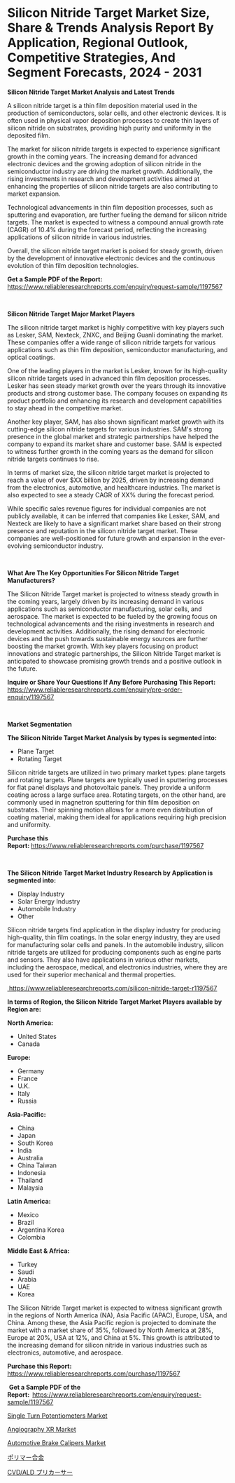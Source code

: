<p><h1>Silicon Nitride Target Market Size, Share & Trends Analysis Report By Application, Regional Outlook, Competitive Strategies, And Segment Forecasts, 2024 - 2031</h1></p><p><strong>Silicon Nitride Target Market Analysis and Latest Trends</strong></p>
<p><p>A silicon nitride target is a thin film deposition material used in the production of semiconductors, solar cells, and other electronic devices. It is often used in physical vapor deposition processes to create thin layers of silicon nitride on substrates, providing high purity and uniformity in the deposited film.</p><p>The market for silicon nitride targets is expected to experience significant growth in the coming years. The increasing demand for advanced electronic devices and the growing adoption of silicon nitride in the semiconductor industry are driving the market growth. Additionally, the rising investments in research and development activities aimed at enhancing the properties of silicon nitride targets are also contributing to market expansion.</p><p>Technological advancements in thin film deposition processes, such as sputtering and evaporation, are further fueling the demand for silicon nitride targets. The market is expected to witness a compound annual growth rate (CAGR) of 10.4% during the forecast period, reflecting the increasing applications of silicon nitride in various industries.</p><p>Overall, the silicon nitride target market is poised for steady growth, driven by the development of innovative electronic devices and the continuous evolution of thin film deposition technologies.</p></p>
<p><strong>Get a Sample PDF of the Report:&nbsp;</strong> <a href="https://www.reliableresearchreports.com/enquiry/request-sample/1197567">https://www.reliableresearchreports.com/enquiry/request-sample/1197567</a></p>
<p>&nbsp;</p>
<p><strong>Silicon Nitride Target Major Market Players</strong></p>
<p><p>The silicon nitride target market is highly competitive with key players such as Lesker, SAM, Nexteck, ZNXC, and Beijing Guanli dominating the market. These companies offer a wide range of silicon nitride targets for various applications such as thin film deposition, semiconductor manufacturing, and optical coatings.</p><p>One of the leading players in the market is Lesker, known for its high-quality silicon nitride targets used in advanced thin film deposition processes. Lesker has seen steady market growth over the years through its innovative products and strong customer base. The company focuses on expanding its product portfolio and enhancing its research and development capabilities to stay ahead in the competitive market.</p><p>Another key player, SAM, has also shown significant market growth with its cutting-edge silicon nitride targets for various industries. SAM's strong presence in the global market and strategic partnerships have helped the company to expand its market share and customer base. SAM is expected to witness further growth in the coming years as the demand for silicon nitride targets continues to rise.</p><p>In terms of market size, the silicon nitride target market is projected to reach a value of over $XX billion by 2025, driven by increasing demand from the electronics, automotive, and healthcare industries. The market is also expected to see a steady CAGR of XX% during the forecast period.</p><p>While specific sales revenue figures for individual companies are not publicly available, it can be inferred that companies like Lesker, SAM, and Nexteck are likely to have a significant market share based on their strong presence and reputation in the silicon nitride target market. These companies are well-positioned for future growth and expansion in the ever-evolving semiconductor industry.</p></p>
<p>&nbsp;</p>
<p><strong>What Are The Key Opportunities For Silicon Nitride Target Manufacturers?</strong></p>
<p><p>The Silicon Nitride Target market is projected to witness steady growth in the coming years, largely driven by its increasing demand in various applications such as semiconductor manufacturing, solar cells, and aerospace. The market is expected to be fueled by the growing focus on technological advancements and the rising investments in research and development activities. Additionally, the rising demand for electronic devices and the push towards sustainable energy sources are further boosting the market growth. With key players focusing on product innovations and strategic partnerships, the Silicon Nitride Target market is anticipated to showcase promising growth trends and a positive outlook in the future.</p></p>
<p><strong>Inquire or Share Your Questions If Any Before Purchasing This Report:</strong> <a href="https://www.reliableresearchreports.com/enquiry/pre-order-enquiry/1197567">https://www.reliableresearchreports.com/enquiry/pre-order-enquiry/1197567</a></p>
<p>&nbsp;</p>
<p><strong>Market Segmentation</strong></p>
<p><strong>The Silicon Nitride Target Market Analysis by types is segmented into:</strong></p>
<p><ul><li>Plane Target</li><li>Rotating Target</li></ul></p>
<p><p>Silicon nitride targets are utilized in two primary market types: plane targets and rotating targets. Plane targets are typically used in sputtering processes for flat panel displays and photovoltaic panels. They provide a uniform coating across a large surface area. Rotating targets, on the other hand, are commonly used in magnetron sputtering for thin film deposition on substrates. Their spinning motion allows for a more even distribution of coating material, making them ideal for applications requiring high precision and uniformity.</p></p>
<p><strong>Purchase this Report:&nbsp;</strong><a href="https://www.reliableresearchreports.com/purchase/1197567">https://www.reliableresearchreports.com/purchase/1197567</a></p>
<p>&nbsp;</p>
<p><strong>The Silicon Nitride Target Market Industry Research by Application is segmented into:</strong></p>
<p><ul><li>Display Industry</li><li>Solar Energy Industry</li><li>Automobile Industry</li><li>Other</li></ul></p>
<p><p>Silicon nitride targets find application in the display industry for producing high-quality, thin film coatings. In the solar energy industry, they are used for manufacturing solar cells and panels. In the automobile industry, silicon nitride targets are utilized for producing components such as engine parts and sensors. They also have applications in various other markets, including the aerospace, medical, and electronics industries, where they are used for their superior mechanical and thermal properties.</p></p>
<p><a href="https://www.reliableresearchreports.com/silicon-nitride-target-r1197567">&nbsp;https://www.reliableresearchreports.com/silicon-nitride-target-r1197567</a></p>
<p><strong>In terms of Region, the Silicon Nitride Target Market Players available by Region are:</strong></p>
<p>
    <p> <strong> North America: </strong>
        <ul>
            <li>United States</li>
            <li>Canada</li>
        </ul>
        </p> 
    <p> <strong> Europe: </strong>
        <ul>
            <li>Germany</li>
            <li>France</li>
            <li>U.K.</li>
            <li>Italy</li>
            <li>Russia</li>
        </ul>
        </p> 
    <p> <strong> Asia-Pacific: </strong>
        <ul>
            <li>China</li>
            <li>Japan</li>
            <li>South Korea</li>
            <li>India</li>
            <li>Australia</li>
            <li>China Taiwan</li>
            <li>Indonesia</li>
            <li>Thailand</li>
            <li>Malaysia</li>
        </ul>
        </p> 
    <p> <strong> Latin America: </strong>
        <ul>
            <li>Mexico</li>
            <li>Brazil</li>
            <li>Argentina Korea</li>
            <li>Colombia</li>
        </ul>
        </p> 
    <p> <strong> Middle East & Africa: </strong>
        <ul>
            <li>Turkey</li>
            <li>Saudi</li>
            <li>Arabia</li>
            <li>UAE</li>
            <li>Korea</li>
        </ul>
    </p>
    </p>
<p><p>The Silicon Nitride Target market is expected to witness significant growth in the regions of North America (NA), Asia Pacific (APAC), Europe, USA, and China. Among these, the Asia Pacific region is projected to dominate the market with a market share of 35%, followed by North America at 28%, Europe at 20%, USA at 12%, and China at 5%. This growth is attributed to the increasing demand for silicon nitride in various industries such as electronics, automotive, and aerospace.</p></p>
<p><strong>Purchase this Report: </strong><a href="https://www.reliableresearchreports.com/purchase/1197567">https://www.reliableresearchreports.com/purchase/1197567</a></p>
<p>&nbsp;<strong>Get a Sample PDF of the Report:&nbsp;&nbsp;</strong><a href="https://www.reliableresearchreports.com/enquiry/request-sample/1197567">https://www.reliableresearchreports.com/enquiry/request-sample/1197567</a></p>
<p><strong></strong></p>
<p><p><a href="https://github.com/msbsaifansami/Market-Research-Report-List-1/blob/main/single-turn-potentiometers-market.md">Single Turn Potentiometers Market</a></p><p><a href="https://www.linkedin.com/pulse/angiography-xr-market-share-new-trends-analysis-its-type-application-e4i0c?trackingId=wKrn63AdhJaPLkJbRxIu8g%3D%3D">Angiography XR Market</a></p><p><a href="https://www.linkedin.com/pulse/automotive-brake-calipers-market-size-growing-cagr-119-report-37xjc?trackingId=i70AM7KK9huHjWkJqHNbnQ%3D%3D">Automotive Brake Calipers Market</a></p><p><a href="https://github.com/VinceMarvin1/Market-Research-Report-List-1/blob/main/1406762163613.md">ポリマー合金</a></p><p><a href="https://github.com/DayanaRunolfsdottir/Market-Research-Report-List-1/blob/main/7815833163614.md">CVD/ALD プリカーサー</a></p></p>